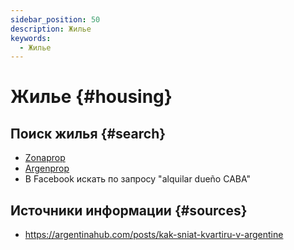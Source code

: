```yaml
---
sidebar_position: 50
description: Жилье
keywords:
  - Жилье
---
```


# Жилье {#housing}

## Поиск жилья {#search}

- [Zonaprop](https://www.zonaprop.com.ar/)
- [Argenprop](https://www.argenprop.com/)
- В Facebook искать по запросу "alquilar dueño CABA"

## Источники информации {#sources}

- https://argentinahub.com/posts/kak-sniat-kvartiru-v-argentine